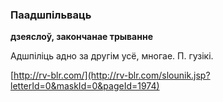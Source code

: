 ### Паадшпільваць
**дзеяслоў, закончанае трыванне**

Адшпіліць адно за другім усё, многае. П. гузікі.

<a rel="author">[http://rv-blr.com/](http://rv-blr.com/slounik.jsp?letterId=0&maskId=0&pageId=1974)</a>
